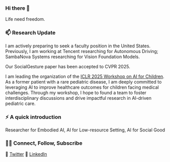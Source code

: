 ### Hi there 👋

<!--
**IrohXu/IrohXu** is a ✨ _special_ ✨ repository because its `README.md` (this file) appears on your GitHub profile.

Here are some ideas to get you started:

- 🔭 I’m currently working on ...
- 🌱 I’m currently learning ...
- 👯 I’m looking to collaborate on ...
- 🤔 I’m looking for help with ...
- 💬 Ask me about ...
- 📫 How to reach me: ...
- 😄 Pronouns: ...
- ⚡ Fun fact: ...
-->

Life need freedom. 

### 📫 Research Update    

I am actively preparing to seek a faculty position in the United States. Previously, I am working at Tencent researching for Autonomous Driving; SambaNova Systems researching for Vision Foundation Models.

Our SocialGesture paper has been accepted to CVPR 2025.

I am leading the organization of the [ICLR 2025 Workshop on AI for Children](https://pediamedai.com/ai4chl/). As a former patient with a rare pediatric disease, I am deeply committed to leveraging AI to improve healthcare outcomes for children facing medical challenges. Through my workshop, I hope to found a team to foster interdisciplinary discussions and drive impactful research in AI-driven pediatric care.

### ⚡️ A quick introduction

Researcher for Embodied AI, AI for Low-resource Setting, AI for Social Good        

### 🤝🏻 Connect, Follow, Subscribe
🤔 [Twitter](https://twitter.com/IrohXu)
🤔 [LinkedIn](https://www.linkedin.com/in/irohxu)    



<!-- ### 📈 GitHub Stats -->

<!-- [![IrohXu's github stats](https://github-readme-stats.vercel.app/api?username=IrohXu&count_private=true&show_icons=true)](https://github.com/irohxu/github-readme-stats)  -->
<!-- [![Top Langs](https://github-readme-stats.vercel.app/api/top-langs/?username=IrohXu&langs_count=5)](https://github.com/irohxu/github-readme-stats) -->


